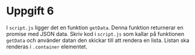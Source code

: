 # Uppgift 6

I `script.js` ligger det en funktion `getData`. Denna funktion returnerar en promise med JSON data. Skriv kod i `script.js` som kallar på funktionen `getData` och använder datan den skickar till att rendera en lista. Listan ska renderas i `.container` elementet.
